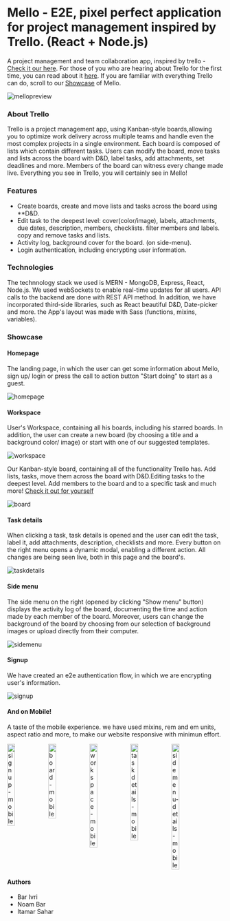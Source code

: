 

# Mello - E2E, pixel perfect application for project management inspired by Trello. (React + Node.js)

A project management and team collaboration app, inspired by trello - [Check it our here](https://mello-by-bar-noam.herokuapp.com/).
For those of you who are hearing about Trello for the first time, you can read about it [here](#about-trello).
If you are familiar with everything Trello can do, scroll to our [Showcase](#showcase) of Mello.

![mellopreview](https://res.cloudinary.com/debmbjvbh/image/upload/v1661780313/board_wo77dx.png)

### About Trello

Trello is a project management app, using Kanban-style boards,allowing you to optimize work delivery across multiple teams and handle even the most complex projects in a single environment.
Each board is composed of lists which contain different tasks. Users can modify the board, move tasks and lists across the board with D&D, label tasks, add attachments, set deadlines and more. Members of the board can witness every change made live. Everything you see in Trello, you will certainly see in Mello! 

### Features

* Create boards, create and move lists and tasks across the board using **D&D. 
* Edit task to the deepest level: cover(color/image), labels, attachments, due dates, description, members, checklists. filter members and labels. copy and remove tasks and lists.
* Activity log, background cover for the board. (on side-menu).
* Login authentication, including encrypting user information.

### Technologies

The technnology stack we used is MERN - MongoDB, Express, React, Node.js.
We used webSockets to enable real-time updates for all users. API calls to the backend are done with REST API method.
In addition, we have incorporated third-side libraries, such as React beautiful D&D, Date-picker and more.
the App's layout was made with Sass (functions, mixins, variables).


### Showcase

#### Homepage

The landing page, in which the user can get some information about Mello, sign up/ login or press the call to action button "Start doing" to start as a guest.

![homepage](https://res.cloudinary.com/debmbjvbh/image/upload/v1661780014/homepage_qddzgw.png)

#### Workspace

User's Workspace, containing all his boards, including his starred boards. In addition, the user can create a new board (by choosing a title and a background color/ image) or start with one of our suggested templates.

![workspace](https://res.cloudinary.com/debmbjvbh/image/upload/v1661780269/boards_fgekdi.png)

Our Kanban-style board, containing all of the functionality Trello has. Add lists, tasks, move them across the board with D&D.Editing tasks to the deepest level. Add members to the board and to a specific task and much more! [Check it out for yourself](https://mello-by-bar-noam.herokuapp.com/)

![board](https://res.cloudinary.com/debmbjvbh/image/upload/v1661780313/board_wo77dx.png)

#### Task details

When clicking a task, task details is opened and the user can edit the task, label it, add attachments, description, checklists and more. Every button on the right menu opens a dynamic modal, enabling a different action. All changes are being seen live, both in this page and the board's.  

![taskdetails](https://res.cloudinary.com/debmbjvbh/image/upload/v1661780373/taskdetails1_lrv3xz.png)

#### Side menu

The side menu on the right (opened by clicking "Show menu" button) displays the activity log of the board, documenting the time and action made by each member of the board. Moreover, users can change the background of the board by choosing from our selection of background images or upload directly from their computer. 

![sidemenu](https://res.cloudinary.com/debmbjvbh/image/upload/v1661780463/sidemenu_iokicl.png)

#### Signup

We have created an e2e authentication flow, in which we are encrypting user's information.

![signup](https://res.cloudinary.com/debmbjvbh/image/upload/v1661780512/signup_s7zdzp.png)

#### And on Mobile!

A taste of the mobile experience. we have used mixins, rem and em units, aspect ratio and  more, to make our website responsive with minimun effort.

<div style="display:flex">
<img src="https://user-images.githubusercontent.com/102179997/187438857-af245de8-dd0a-4fcf-bcac-ee95151f7c69.png" alt="signup-mobile" width="19%" title="sign-up-mobile"   />
<img src="https://user-images.githubusercontent.com/102179997/187438916-5d56bc56-ea64-4c7f-9975-7bae3066b887.png" alt="board-mobile" width="19%" title="board-mobile" />
<img src="https://user-images.githubusercontent.com/102179997/187438997-c397a104-1e40-459e-8902-eae8ebc59799.png" alt="workspace-mobile" width="19%" title="workspace-mobile" />
<img src="https://user-images.githubusercontent.com/102179997/187439069-5c40f5bc-0aba-43a2-9180-519f0264d40d.png" alt="taskdetails-mobile" width="19%" title="task-details-mobile" />
<img src="https://user-images.githubusercontent.com/102179997/187439098-eae1e817-f571-4e0b-9528-152c076c9016.png" alt="sidemenu-details-mobile" width="19%" title="task-details-side-menu-mobile" />
</div>

#### Authors

* Bar Ivri
* Noam Bar
* Itamar Sahar





